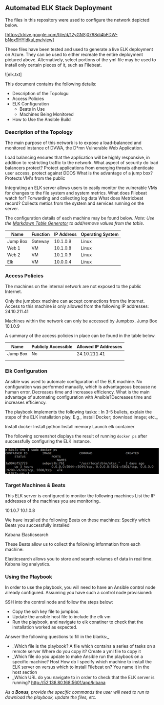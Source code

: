## Automated ELK Stack Deployment

The files in this repository were used to configure the network depicted below.

[https://drive.google.com/file/d/12yGNSj0798di4bFDW-bNox9HYIdkuLpw/view]

These files have been tested and used to generate a live ELK deployment on Azure. They can be used to either recreate the entire deployment pictured above. Alternatively, select portions of the yml file may be used to install only certain pieces of it, such as Filebeat.

![elk.txt]

This document contains the following details:
- Description of the Topologu
- Access Policies
- ELK Configuration
  - Beats in Use
  - Machines Being Monitored
- How to Use the Ansible Build


### Description of the Topology

The main purpose of this network is to expose a load-balanced and monitored instance of DVWA, the D*mn Vulnerable Web Application.

Load balancing ensures that the application will be highly responsive, in addition to restricting traffic to the network.
What aspect of security do load balancers protect? Protect applications from emerging threats athenticate user access, protect against DDOS What is the advantage of a jump box? Protects VM's from the public

Integrating an ELK server allows users to easily monitor the vulnerable VMs for changes to the file system and system metrics.
What does Filebeat watch for? Forwarding and collecting log data
What does Metricbeat record? Collects metics from the system and services running on the server.

The configuration details of each machine may be found below.
_Note: Use the [Markdown Table Generator](http://www.tablesgenerator.com/markdown_tables) to add/remove values from the table_.

| Name     | Function | IP Address | Operating System |
|----------|----------|------------|------------------|
| Jump Box | Gateway  | 10.1.0.9   | Linux            |
| Web 1    |  VM      | 10.1.0.8   | Linux            |
| Web 2    |  VM      | 10.1.0.9   | Linux            |
| Elk      |  VM      | 10.0.0.4   | Linux            |

### Access Policies

The machines on the internal network are not exposed to the public Internet. 

Only the jumpbox machine can accept connections from the Internet. Access to this machine is only allowed from the following IP addresses:
24.10.211.41

Machines within the network can only be accessed by Jumpbox.
Jump Box 10.1.0.9

A summary of the access policies in place can be found in the table below.

| Name     | Publicly Accessible | Allowed IP Addresses |
|----------|---------------------|----------------------|
| Jump Box |     No              | 24.10.211.41         |
|          |                     |                      |
|          |                     |                      |

### Elk Configuration

Ansible was used to automate configuration of the ELK machine. No configuration was performed manually, which is advantageous because no human error. Decreases time and increases efficiency.
What is the main advantage of automating configuration with Ansible?Decreases time and increases efficiency.

The playbook implements the following tasks:
: In 3-5 bullets, explain the steps of the ELK installation play. E.g., install Docker; download image; etc._

Install docker
Install python
Install memory
Launch elk container


The following screenshot displays the result of running `docker ps` after successfully configuring the ELK instance.

![dockerps.png](dockerps.png)

### Target Machines & Beats
This ELK server is configured to monitor the following machines
List the IP addresses of the machines you are monitoring_

10.1.0.7
10.1.0.8

We have installed the following Beats on these machines:
Specify which Beats you successfully installed

Kabana
Elasticsearch

These Beats allow us to collect the following information from each machine:

Elasticsearch allows you to store and search volumes of data in real time. Kabana log analystics.


### Using the Playbook
In order to use the playbook, you will need to have an Ansible control node already configured. Assuming you have such a control node provisioned: 

SSH into the control node and follow the steps below:
- Copy the ssh key file to jumpbox.
- Update the ansible host file to include the elk vm
- Run the playbook, and navigate to elk conatiner to check that the installation worked as expected.

Answer the following questions to fill in the blanks:_
- _Which file is the playbook? A file which contains a series of tasks on a remote server Where do you copy it? Create a yml file to copy it
- _Which file do you update to make Ansible run the playbook on a specific machine? Host How do I specify which machine to install the ELK server on versus which to install Filebeat on? You name it in the host section
- _Which URL do you navigate to in order to check that the ELK server is running?  http://52.138.80.168:5601/app/kibana

_As a **Bonus**, provide the specific commands the user will need to run to download the playbook, update the files, etc._